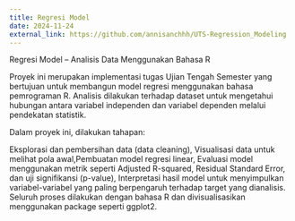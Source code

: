 ```yaml
---
title: Regresi Model
date: 2024-11-24
external_link: https://github.com/annisanchhh/UTS-Regression_Modeling
---
```


Regresi Model – Analisis Data Menggunakan Bahasa R

Proyek ini merupakan implementasi tugas Ujian Tengah Semester yang bertujuan untuk membangun model regresi menggunakan bahasa pemrograman R. Analisis dilakukan terhadap dataset untuk mengetahui hubungan antara variabel independen dan variabel dependen melalui pendekatan statistik.

Dalam proyek ini, dilakukan tahapan:

Eksplorasi dan pembersihan data (data cleaning),
Visualisasi data untuk melihat pola awal,Pembuatan model regresi linear,
Evaluasi model menggunakan metrik seperti Adjusted R-squared, Residual Standard Error, dan uji signifikansi (p-value),
Interpretasi hasil model untuk menyimpulkan variabel-variabel yang paling berpengaruh terhadap target yang dianalisis.
Seluruh proses dilakukan dengan bahasa R dan divisualisasikan menggunakan package seperti ggplot2.

<!--more-->
